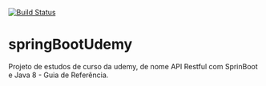 [![Build Status](https://travis-ci.org/thiagovp/springBootUdemy.svg?branch=master)](https://travis-ci.org/thiagovp/springBootUdemy)
# springBootUdemy
Projeto de estudos de curso da udemy, de nome API Restful com SprinBoot e Java 8 - Guia de Referência.
